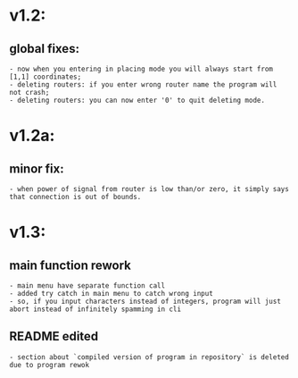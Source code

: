 # v1.2:

## global fixes:
```
- now when you entering in placing mode you will always start from [1,1] coordinates;
- deleting routers: if you enter wrong router name the program will not crash;
- deleting routers: you can now enter '0' to quit deleting mode.
```

# v1.2a:

## minor fix:
```
- when power of signal from router is low than/or zero, it simply says that connection is out of bounds.
```

# v1.3:

## main function rework
```
- main menu have separate function call
- added try catch in main menu to catch wrong input
- so, if you input characters instead of integers, program will just abort instead of infinitely spamming in cli
```

## README edited
```
- section about `compiled version of program in repository` is deleted due to program rewok
```